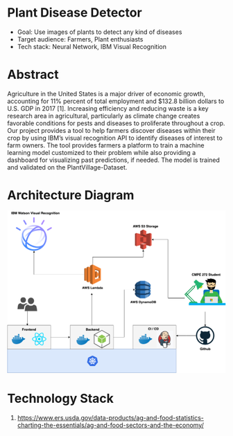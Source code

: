 # Plant Disease Detector

- Goal: Use images of plants to detect any kind of diseases
- Target audience: Farmers, Plant enthusiasts
- Tech stack: Neural Network, IBM Visual Recognition

# Abstract
Agriculture in the United States is a major driver of economic growth, accounting for 11% percent of total employment and $132.8 billion dollars to U.S. GDP in 2017 [1]. Increasing efficiency and reducing waste is a key research area in agricultural, particularly as climate change creates favorable conditions for pests and diseases to proliferate throughout a crop. Our project provides a tool to help farmers discover diseases within their crop by using IBM’s visual recognition API to identify diseases of interest to farm owners. The tool provides farmers a platform to train a machine learning model customized to their problem while also providing a dashboard for visualizing past predictions, if needed. The model is trained and validated on the PlantVillage-Dataset.

# Architecture Diagram
![Diagram](/architecture_diagram.png)

# Technology Stack



1. https://www.ers.usda.gov/data-products/ag-and-food-statistics-charting-the-essentials/ag-and-food-sectors-and-the-economy/

